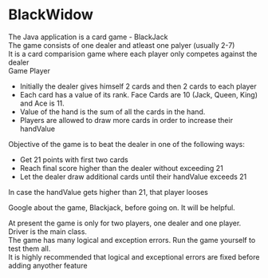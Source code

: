 # BlackWidow
The Java application is a card game - BlackJack  
The game consists of one dealer and atleast one palyer (usually 2-7)  
It is a card comparision game where each player only competes against the dealer  
Game Player  
- Initially the dealer gives himself 2 cards and then 2 cards to each player  
- Each card has a value of its rank. Face Cards are 10 (Jack, Queen, King) and Ace is 11.
- Value of the hand is the sum of all the cards in the hand.  
- Players are allowed to draw more cards in order to increase their handValue  

Objective of the game is to beat the dealer in one of the following ways:  
- Get 21 points with first two cards  
- Reach final score higher than the dealer without exceeding 21  
- Let the dealer draw additional cards until their handValue exceeds 21  

In case the handValue gets higher than 21, that player looses  

Google about the game, Blackjack, before going on. It will be helpful.  

At present the game is only for two players, one dealer and one player.  
Driver is the main class.  
The game has many logical and exception errors. Run the game yourself to test them all.  
It is highly recommended that logical and exceptional errors are fixed before adding anyother feature
